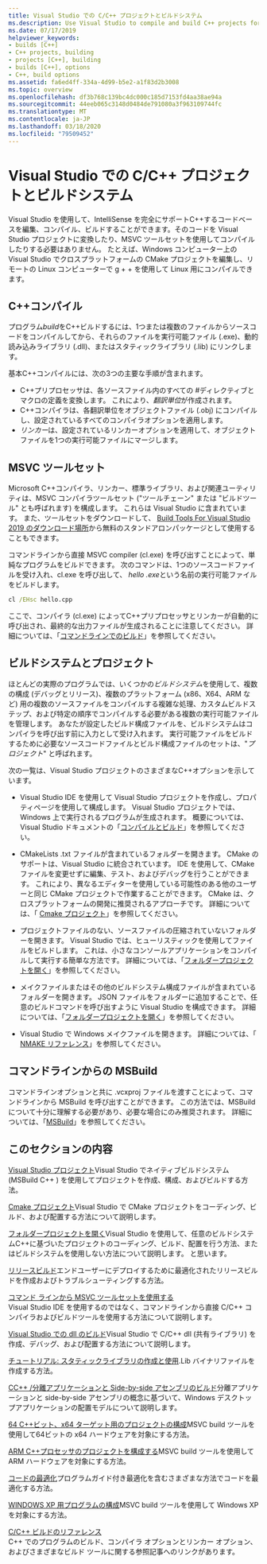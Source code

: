 ```yaml
---
title: Visual Studio での C/C++ プロジェクトとビルドシステム
ms.description: Use Visual Studio to compile and build C++ projects for Windows, ARM or Linux based on any project system.
ms.date: 07/17/2019
helpviewer_keywords:
- builds [C++]
- C++ projects, building
- projects [C++], building
- builds [C++], options
- C++, build options
ms.assetid: fa6ed4ff-334a-4d99-b5e2-a1f83d2b3008
ms.topic: overview
ms.openlocfilehash: df3b768c139bc4dc000c185d7153fd4aa38ae94a
ms.sourcegitcommit: 44eeb065c3148d0484de791080a3f963109744fc
ms.translationtype: MT
ms.contentlocale: ja-JP
ms.lasthandoff: 03/18/2020
ms.locfileid: "79509452"
---
```

# <a name="cc-projects-and-build-systems-in-visual-studio"></a>Visual Studio での C/C++ プロジェクトとビルドシステム

Visual Studio を使用して、IntelliSense を完全にサポートC++するコードベースを編集、コンパイル、ビルドすることができます。そのコードを Visual Studio プロジェクトに変換したり、MSVC ツールセットを使用してコンパイルしたりする必要はありません。 たとえば、Windows コンピューター上の Visual Studio でクロスプラットフォームの CMake プロジェクトを編集し、リモートの Linux コンピューターで g + + を使用して Linux 用にコンパイルできます。

## <a name="c-compilation"></a>C++コンパイル

プログラム*build*をC++ビルドするには、1つまたは複数のファイルからソースコードをコンパイルしてから、それらのファイルを実行可能ファイル (.exe)、動的読み込みライブラリ (.dll)、またはスタティックライブラリ (.lib) にリンクします。 

基本C++コンパイルには、次の3つの主要な手順が含まれます。

- C++プリプロセッサは、各ソースファイル内のすべての #ディレクティブとマクロの定義を変換します。 これにより、*翻訳単位*が作成されます。
- C++コンパイラは、各翻訳単位をオブジェクトファイル (.obj) にコンパイルし、設定されているすべてのコンパイラオプションを適用します。
- *リンカー*は、設定されているリンカーオプションを適用して、オブジェクトファイルを1つの実行可能ファイルにマージします。 

## <a name="the-msvc-toolset"></a>MSVC ツールセット

Microsoft C++コンパイラ、リンカー、標準ライブラリ、および関連ユーティリティは、MSVC コンパイラツールセット ("ツールチェーン" または "ビルドツール" とも呼ばれます) を構成します。 これらは Visual Studio に含まれています。 また、ツールセットをダウンロードして、 [Build Tools For Visual Studio 2019 のダウンロード場所](https://visualstudio.microsoft.com/downloads/#build-tools-for-visual-studio-2019)から無料のスタンドアロンパッケージとして使用することもできます。

コマンドラインから直接 MSVC compiler (cl.exe) を呼び出すことによって、単純なプログラムをビルドできます。 次のコマンドは、1つのソースコードファイルを受け入れ、cl.exe を呼び出して、 *hello .exe*という名前の実行可能ファイルをビルドします。 

```cmd
cl /EHsc hello.cpp
```

ここで、コンパイラ (cl.exe) によってC++プリプロセッサとリンカーが自動的に呼び出され、最終的な出力ファイルが生成されることに注意してください。  詳細については、「[コマンドラインでのビルド](building-on-the-command-line.md)」を参照してください。

## <a name="build-systems-and-projects"></a>ビルドシステムとプロジェクト

ほとんどの実際のプログラムでは、いくつかの*ビルドシステム*を使用して、複数の構成 (デバッグとリリース)、複数のプラットフォーム (x86、X64、ARM など) 用の複数のソースファイルをコンパイルする複雑な処理、カスタムビルドステップ、および特定の順序でコンパイルする必要がある複数の実行可能ファイルを管理します。 あなたが設定したビルド構成ファイルを、ビルドシステムはコンパイラを呼び出す前に入力として受け入れます。 実行可能ファイルをビルドするために必要なソースコードファイルとビルド構成ファイルのセットは、"*プロジェクト*" と呼ばれます。 

次の一覧は、Visual Studio プロジェクトのさまざまなC++オプションを示しています。

- Visual Studio IDE を使用して Visual Studio プロジェクトを作成し、プロパティページを使用して構成します。 Visual Studio プロジェクトでは、Windows 上で実行されるプログラムが生成されます。 概要については、Visual Studio ドキュメントの「[コンパイルとビルド](/visualstudio/ide/compiling-and-building-in-visual-studio)」を参照してください。

- CMakeLists .txt ファイルが含まれているフォルダーを開きます。 CMake のサポートは、Visual Studio に統合されています。 IDE を使用して、CMake ファイルを変更せずに編集、テスト、およびデバッグを行うことができます。 これにより、異なるエディターを使用している可能性のある他のユーザーと同じ CMake プロジェクトで作業することができます。 CMake は、クロスプラットフォームの開発に推奨されるアプローチです。 詳細については、「 [Cmake プロジェクト](cmake-projects-in-visual-studio.md)」を参照してください。
 
- プロジェクトファイルのない、ソースファイルの圧縮されていないフォルダーを開きます。 Visual Studio では、ヒューリスティックを使用してファイルをビルドします。 これは、小さなコンソールアプリケーションをコンパイルして実行する簡単な方法です。 詳細については、「[フォルダープロジェクトを開く](open-folder-projects-cpp.md)」を参照してください。

- メイクファイルまたはその他のビルドシステム構成ファイルが含まれているフォルダーを開きます。 JSON ファイルをフォルダーに追加することで、任意のビルドコマンドを呼び出すように Visual Studio を構成できます。 詳細については、「[フォルダープロジェクトを開く](open-folder-projects-cpp.md)」を参照してください。
 
- Visual Studio で Windows メイクファイルを開きます。 詳細については、「 [NMAKE リファレンス](reference/nmake-reference.md)」を参照してください。

## <a name="msbuild-from-the-command-line"></a>コマンドラインからの MSBuild 

コマンドラインオプションと共に .vcxproj ファイルを渡すことによって、コマンドラインから MSBuild を呼び出すことができます。 この方法では、MSBuild について十分に理解する必要があり、必要な場合にのみ推奨されます。 詳細については、「[MSBuild](msbuild-visual-cpp.md)」を参照してください。

## <a name="in-this-section"></a>このセクションの内容

[Visual Studio プロジェクト](creating-and-managing-visual-cpp-projects.md)Visual Studio でネイティブビルドシステム (MSBuild C++ ) を使用してプロジェクトを作成、構成、およびビルドする方法。

[Cmake プロジェクト](cmake-projects-in-visual-studio.md)Visual Studio で CMake プロジェクトをコーディング、ビルド、および配置する方法について説明します。

[フォルダープロジェクトを開く](open-folder-projects-cpp.md)Visual Studio を使用して、任意のビルドシステムC++に基づいたプロジェクトのコーディング、ビルド、配置を行う方法、またはビルドシステムを使用しない方法について説明します。 と思います。 

[リリースビルド](release-builds.md)エンドユーザーにデプロイするために最適化されたリリースビルドを作成およびトラブルシューティングする方法。

[コマンド ラインから MSVC ツールセットを使用する](building-on-the-command-line.md)<br/>
Visual Studio IDE を使用するのではなく、コマンドラインから直接 C/C++ コンパイラおよびビルドツールを使用する方法について説明します。

[Visual Studio での dll のビルド](dlls-in-visual-cpp.md)Visual Studio で C/C++ dll (共有ライブラリ) を作成、デバッグ、および配置する方法について説明します。

[チュートリアル: スタティックライブラリの作成と使用](walkthrough-creating-and-using-a-static-library-cpp.md).Lib バイナリファイルを作成する方法。

[CC++ /分離アプリケーションと Side-by-side アセンブリのビルド](building-c-cpp-isolated-applications-and-side-by-side-assemblies.md)分離アプリケーションと side-by-side アセンブリの概念に基づいて、Windows デスクトップアプリケーションの配置モデルについて説明します。

[64 C++ビット、x64 ターゲット用のプロジェクトの構成](configuring-programs-for-64-bit-visual-cpp.md)MSVC build ツールを使用して64ビットの x64 ハードウェアを対象にする方法。

[ARM C++プロセッサのプロジェクトを構成する](configuring-programs-for-arm-processors-visual-cpp.md)MSVC build ツールを使用して ARM ハードウェアを対象にする方法。

[コードの最適化](optimizing-your-code.md)プログラムガイド付き最適化を含むさまざまな方法でコードを最適化する方法。

[WINDOWS XP 用プログラムの構成](configuring-programs-for-windows-xp.md)MSVC build ツールを使用して Windows XP を対象にする方法。

[C/C++ ビルドのリファレンス](reference/c-cpp-building-reference.md)<br/>
C++ でのプログラムのビルド、コンパイラ オプションとリンカー オプション、およびさまざまなビルド ツールに関する参照記事へのリンクがあります。
